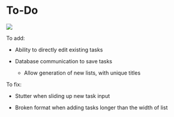 # To-Do

<img src="https://github.com/jzkarap/To-Do/blob/master/to-do.gif?raw=true">

To add:

- Ability to directly edit existing tasks

- Database communication to save tasks
  
	- Allow generation of new lists, with unique titles



To fix:

- Stutter when sliding up new task input

- Broken format when adding tasks longer than the width of list

